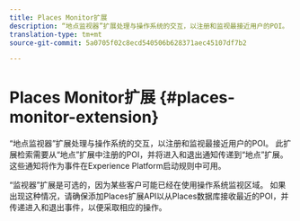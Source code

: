 ```yaml
---
title: Places Monitor扩展
description: “地点监视器”扩展处理与操作系统的交互，以注册和监视最接近用户的POI。
translation-type: tm+mt
source-git-commit: 5a0705f02c8ecd540506b628371aec45107df7b2

---
```



# Places Monitor扩展 {#places-monitor-extension}

“地点监视器”扩展处理与操作系统的交互，以注册和监视最接近用户的POI。 此扩展检索需要从“地点”扩展中注册的POI，并将进入和退出通知传递到“地点”扩展。 这些通知将作为事件在Experience Platform启动规则中可用。

“监视器”扩展是可选的，因为某些客户可能已经在使用操作系统监视区域。 如果出现这种情况，请确保添加Places扩展API以从Places数据库接收最近的POI，并传递进入和退出事件，以便采取相应的操作。

